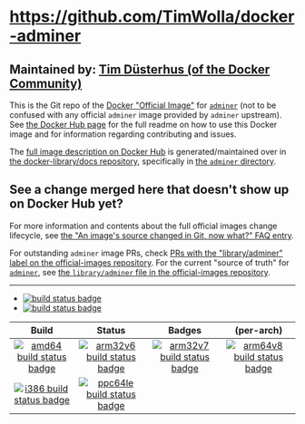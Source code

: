 # https://github.com/TimWolla/docker-adminer

## Maintained by: [Tim Düsterhus (of the Docker Community)](https://github.com/TimWolla/docker-adminer)

This is the Git repo of the [Docker "Official Image"](https://github.com/docker-library/official-images#what-are-official-images) for [`adminer`](https://hub.docker.com/_/adminer/) (not to be confused with any official `adminer` image provided by `adminer` upstream). See [the Docker Hub page](https://hub.docker.com/_/adminer/) for the full readme on how to use this Docker image and for information regarding contributing and issues.

The [full image description on Docker Hub](https://hub.docker.com/_/adminer/) is generated/maintained over in [the docker-library/docs repository](https://github.com/docker-library/docs), specifically in [the `adminer` directory](https://github.com/docker-library/docs/tree/master/adminer).

## See a change merged here that doesn't show up on Docker Hub yet?

For more information and contents about the full official images change lifecycle, see [the "An image's source changed in Git, now what?" FAQ entry](https://github.com/docker-library/faq#an-images-source-changed-in-git-now-what).

For outstanding `adminer` image PRs, check [PRs with the "library/adminer" label on the official-images repository](https://github.com/docker-library/official-images/labels/library%2Fadminer). For the current "source of truth" for [`adminer`](https://hub.docker.com/_/adminer/), see [the `library/adminer` file in the official-images repository](https://github.com/docker-library/official-images/blob/master/library/adminer).

---

-	[![build status badge](https://img.shields.io/travis/TimWolla/docker-adminer/master.svg?label=Travis%20CI)](https://travis-ci.org/TimWolla/docker-adminer/branches)
-	[![build status badge](https://img.shields.io/jenkins/s/https/doi-janky.infosiftr.net/job/update.sh/job/adminer.svg?label=Automated%20update.sh)](https://doi-janky.infosiftr.net/job/update.sh/job/adminer)

| Build | Status | Badges | (per-arch) |
|:-:|:-:|:-:|:-:|
| [![amd64 build status badge](https://img.shields.io/jenkins/s/https/doi-janky.infosiftr.net/job/multiarch/job/amd64/job/adminer.svg?label=amd64)](https://doi-janky.infosiftr.net/job/multiarch/job/amd64/job/adminer) | [![arm32v6 build status badge](https://img.shields.io/jenkins/s/https/doi-janky.infosiftr.net/job/multiarch/job/arm32v6/job/adminer.svg?label=arm32v6)](https://doi-janky.infosiftr.net/job/multiarch/job/arm32v6/job/adminer) | [![arm32v7 build status badge](https://img.shields.io/jenkins/s/https/doi-janky.infosiftr.net/job/multiarch/job/arm32v7/job/adminer.svg?label=arm32v7)](https://doi-janky.infosiftr.net/job/multiarch/job/arm32v7/job/adminer) | [![arm64v8 build status badge](https://img.shields.io/jenkins/s/https/doi-janky.infosiftr.net/job/multiarch/job/arm64v8/job/adminer.svg?label=arm64v8)](https://doi-janky.infosiftr.net/job/multiarch/job/arm64v8/job/adminer) |
| [![i386 build status badge](https://img.shields.io/jenkins/s/https/doi-janky.infosiftr.net/job/multiarch/job/i386/job/adminer.svg?label=i386)](https://doi-janky.infosiftr.net/job/multiarch/job/i386/job/adminer) | [![ppc64le build status badge](https://img.shields.io/jenkins/s/https/doi-janky.infosiftr.net/job/multiarch/job/ppc64le/job/adminer.svg?label=ppc64le)](https://doi-janky.infosiftr.net/job/multiarch/job/ppc64le/job/adminer) |

<!-- THIS FILE IS GENERATED BY https://github.com/docker-library/docs/blob/master/generate-repo-stub-readme.sh -->

